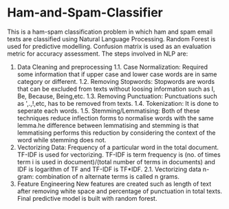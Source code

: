 # Ham-and-Spam-Classifier
This is a ham-spam classification problem in which ham and spam email texts are classified using Natural Language Processing.
Random Forest is used for predictive modelling.
Confusion matrix is used as an evaluation metric for accuracy assessment.
The steps involved in NLP are:
1. Data Cleaning and preprocessing
1.1. Case Normalization: Required some information that if upper case and lower case words are in same category or different.
1.2. Removing Stopwords: Stopwords are words that can be excluded from texts without loosing information such as I, Be, Because, Being,etc.
1.3. Removing Punctuation: Punctuations such as ',.,!,etc, has to be removed from texts.
1.4. Tokenization: It is done to seperate each words.
1.5. Stemming/Lemmatising: Both of these techniques reduce inflection forms to normalise words with the same lemma.he difference between lemmatising and stemming is that lemmatising performs this reduction by considering the context of the word while stemming does not.
2. Vectorizing Data: Frequency of a particular word in the total document. TF-IDF is used for vectorizing. TF-IDF is term frequency is (no. of times term i is used in document)/(total number of terms in documents) and IDF is logarithm of TF and TF-IDF is TF*IDF.
2.1. Vectorizing data n-gram: combination of n alternate terms is called n grams.
3. Feature Engineering
New features are created such as length of text after removing white space and percentage of punctuation in total texts.
Final predictive model is built with random forest.




